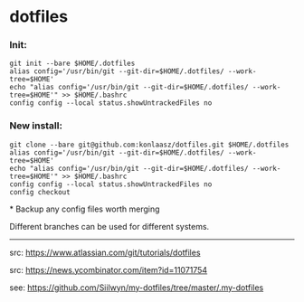 # dotfiles

### Init:
```
git init --bare $HOME/.dotfiles
alias config='/usr/bin/git --git-dir=$HOME/.dotfiles/ --work-tree=$HOME'
echo "alias config='/usr/bin/git --git-dir=$HOME/.dotfiles/ --work-tree=$HOME'" >> $HOME/.bashrc
config config --local status.showUntrackedFiles no
```

### New install:
```
git clone --bare git@github.com:konlaasz/dotfiles.git $HOME/.dotfiles
alias config='/usr/bin/git --git-dir=$HOME/.dotfiles/ --work-tree=$HOME'
echo "alias config='/usr/bin/git --git-dir=$HOME/.dotfiles/ --work-tree=$HOME'" >> $HOME/.bashrc
config config --local status.showUntrackedFiles no
config checkout
```
\* Backup any config files worth merging

Different branches can be used for different systems.

---

src: https://www.atlassian.com/git/tutorials/dotfiles

src: https://news.ycombinator.com/item?id=11071754

see: https://github.com/Siilwyn/my-dotfiles/tree/master/.my-dotfiles
